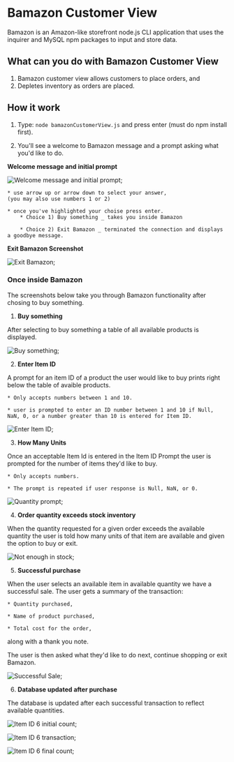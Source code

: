 # Bamazon Customer View
Bamazon is an Amazon-like storefront node.js CLI application that uses the inquirer and MySQL npm packages to input and store data.

## What can you do with Bamazon Customer View
  1. Bamazon customer view allows customers to place orders, and 
  2. Depletes inventory as orders are placed.
  
## How it work
  1. Type: 
  `node bamazonCustomerView.js` and press enter (must do npm install first).

  2. You'll see a welcome to Bamazon message and a prompt asking what you'd like to do.
  
  **Welcome message and initial prompt**

  ![Welcome message and initial prompt](./Bamazon/images/welcomeMessageAndPrompt.png);

    * use arrow up or arrow down to select your answer,
    (you may also use numbers 1 or 2)

    * once you've highlighted your choise press enter.
        * Choice 1) Buy something _ takes you inside Bamazon

        * Choice 2) Exit Bamazon _ terminated the connection and displays a goodbye message.

**Exit Bamazon Screenshot**

![Exit Bamazon](./Bamazon/images/exitBamazon.png);

### Once inside Bamazon
The screenshots below take you through Bamazon functionality after chosing to buy something.
  1. **Buy something**

  After selecting to buy something a table of all available products is displayed.

  ![Buy something](./Bamazon/images/buySomething.png);

  2. **Enter Item ID**

  A prompt for an item ID of a product the user would like to buy prints right below the table of avaible products.

    * Only accepts numbers between 1 and 10.

    * user is prompted to enter an ID number between 1 and 10 if Null, NaN, 0, or a number greater than 10 is entered for Item ID.

  ![Enter Item ID](./Bamazon/images/enterItemId.png);

  3. **How Many Units**

  Once an acceptable Item Id is entered in the Item ID Prompt the user is prompted for the number of items they'd like to buy.

    * Only accepts numbers.

    * The prompt is repeated if user response is Null, NaN, or 0.

  ![Quantity prompt](./Bamazon/images/quantityPrompt.png);

  4. **Order quantity exceeds stock inventory**

  When the quantity requested for a given order exceeds the available quantity the user is told how many units of that item are available and given the option to buy or exit.

  ![Not enough in stock](./Bamazon/images/notEnoughInStock.png);

  5. **Successful purchase**

  When the user selects an available item in available quantity we have a successful sale. The user gets a summary of the transaction: 

    * Quantity purchased,

    * Name of product purchased,

    * Total cost for the order,

  along with a thank you note.

  The user is then asked what they'd like to do next, continue shopping or exit Bamazon.

  ![Successful Sale](./Bamazon/images/successulSale.png);

  6. **Database updated after purchase**

  The database is updated after each successful transaction to reflect available quantities.

  ![Item ID 6 initial count](./Bamazon/images/databaseInitialCount.png);

  ![Item ID 6 transaction](./Bamazon/images/itemIdSixTransaction.png);

  ![Item ID 6 final count](./Bamazon/images/databaseFinalCount.png);
  



